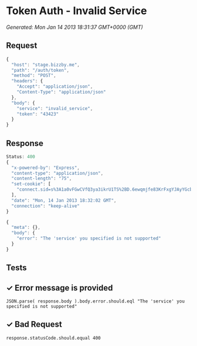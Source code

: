 # Token Auth - Invalid Service

*Generated: Mon Jan 14 2013 18:31:37 GMT+0000 (GMT)*
## Request
```javascript
{
  "host": "stage.bizzby.me",
  "path": "/auth/token",
  "method": "POST",
  "headers": {
    "Accept": "application/json",
    "Content-Type": "application/json"
  },
  "body": {
    "service": "invalid_service",
    "token": "43423"
  }
}
```

## Response
```javascript
Status: 400
{
  "x-powered-by": "Express",
  "content-type": "application/json",
  "content-length": "75",
  "set-cookie": [
    "connect.sid=s%3A1a0vFGwCVfQ3ya3ikrU1TS%2BD.6ewqmjfe83KrFxgYJAyYGcbiHrhWwp90WXlAWe86w%2Fw; Path=/"
  ],
  "date": "Mon, 14 Jan 2013 18:32:02 GMT",
  "connection": "keep-alive"
}
```
```javascript
{
  "meta": {},
  "body": {
    "error": "The 'service' you specified is not supported"
  }
}
```

## Tests

## ✓ Error message is provided
```
JSON.parse( response.body ).body.error.should.eql "The 'service' you specified is not supported"
```

## ✓ Bad Request
```
response.statusCode.should.equal 400
```

